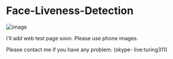# Face-Liveness-Detection

![image](https://user-images.githubusercontent.com/80960135/115845747-c1776400-a453-11eb-9e0c-6607ea52d5a8.png)

I'll add web test page soon.
Please use phone images.

Please contact me if you have any problem. (skype- live:turing311)
